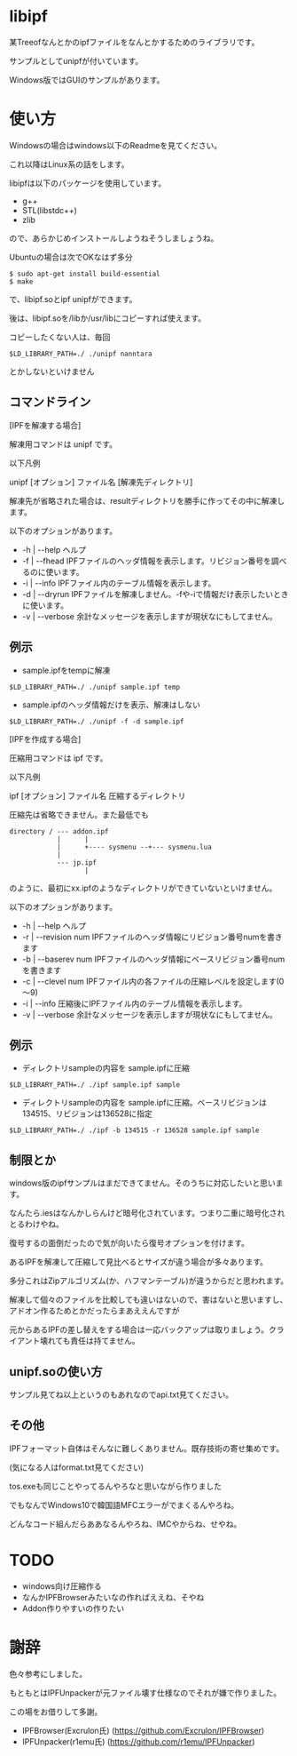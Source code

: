 libipf
===============
某Treeofなんとかのipfファイルをなんとかするためのライブラリです。

サンプルとしてunipfが付いています。

Windows版ではGUIのサンプルがあります。

使い方
===============
Windowsの場合はwindows以下のReadmeを見てください。

これ以降はLinux系の話をします。

libipfは以下のパッケージを使用しています。
* g++
* STL(libstdc++)
* zlib

ので、あらかじめインストールしようねそうしましょうね。

Ubuntuの場合は次でOKなはず多分
````
$ sudo apt-get install build-essential
$ make
````
で、libipf.soとipf unipfができます。


後は、libipf.soを/libか/usr/libにコピーすれば使えます。

コピーしたくない人は、毎回

````
$LD_LIBRARY_PATH=./ ./unipf nanntara
````

とかしないといけません


コマンドライン
--------

[IPFを解凍する場合]

解凍用コマンドは unipf です。

以下凡例

unipf [オプション] ファイル名 [解凍先ディレクトリ]

解凍先が省略された場合は、resultディレクトリを勝手に作ってその中に解凍します。

以下のオプションがあります。

* -h | --help         ヘルプ
* -f | --fhead        IPFファイルのヘッダ情報を表示します。リビジョン番号を調べるのに使います。
* -i | --info         IPFファイル内のテーブル情報を表示します。
* -d | --dryrun       IPFファイルを解凍しません。-fや-iで情報だけ表示したいときに使います。
* -v | --verbose      余計なメッセージを表示しますが現状なにもしてません。

例示
--------
* sample.ipfをtempに解凍


````
$LD_LIBRARY_PATH=./ ./unipf sample.ipf temp
````

* sample.ipfのヘッダ情報だけを表示、解凍はしない


````
$LD_LIBRARY_PATH=./ ./unipf -f -d sample.ipf
````


[IPFを作成する場合]


圧縮用コマンドは ipf です。

以下凡例

ipf [オプション] ファイル名 圧縮するディレクトリ

圧縮先は省略できません。また最低でも


```` 
directory / --- addon.ipf 
            |      |
            |      +---- sysmenu --+--- sysmenu.lua
            |
            --- jp.ipf
                   |
````

のように、最初にxx.ipfのようなディレクトリができていないといけません。

以下のオプションがあります。

* -h | --help         ヘルプ
* -r | --revision num IPFファイルのヘッダ情報にリビジョン番号numを書きます
* -b | --baserev num  IPFファイルのヘッダ情報にベースリビジョン番号numを書きます
* -c | --clevel num   IPFファイル内の各ファイルの圧縮レベルを設定します(0～9)
* -i | --info         圧縮後にIPFファイル内のテーブル情報を表示します。
* -v | --verbose      余計なメッセージを表示しますが現状なにもしてません。

例示
--------
* ディレクトリsampleの内容を sample.ipfに圧縮

````
$LD_LIBRARY_PATH=./ ./ipf sample.ipf sample
````

* ディレクトリsampleの内容を sample.ipfに圧縮。ベースリビジョンは134515、リビジョンは136528に指定


````
$LD_LIBRARY_PATH=./ ./ipf -b 134515 -r 136528 sample.ipf sample
````



制限とか
--------
windows版のipfサンプルはまだできてません。そのうちに対応したいと思います。

なんたら.iesはなんかしらんけど暗号化されています。つまり二重に暗号化されとるわけやね。

復号するの面倒だったので気が向いたら復号オプションを付けます。

あるIPFを解凍して圧縮して見比べるとサイズが違う場合が多々あります。

多分これはZipアルゴリズム(か、ハフマンテーブル)が違うからだと思われます。

解凍して個々のファイルを比較しても違いはないので、害はないと思いますし、アドオン作るためとかだったらまあええんですが

元からあるIPFの差し替えをする場合は一応バックアップは取りましょう。クライアント壊れても責任は持てません。


unipf.soの使い方
--------
サンプル見てね以上というのもあれなのでapi.txt見てください。


その他
--------
IPFフォーマット自体はそんなに難しくありません。既存技術の寄せ集めです。

(気になる人はformat.txt見てください)

tos.exeも同じことやってるんやろなと思いながら作りました

でもなんでWindows10で韓国語MFCエラーがでまくるんやろね。

どんなコード組んだらああなるんやろね、IMCやからね、せやね。



TODO
===============
* windows向け圧縮作る
* なんかIPFBrowserみたいなの作ればええね、そやね
* Addon作りやすいの作りたい

謝辞
===============
色々参考にしました。

もともとはIPFUnpackerが元ファイル壊す仕様なのでそれが嫌で作りました。

この場をお借りして多謝。

* IPFBrowser(Excrulon氏) (https://github.com/Excrulon/IPFBrowser)
* IPFUnpacker(r1emu氏) (https://github.com/r1emu/IPFUnpacker)

